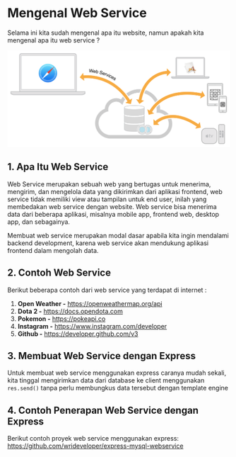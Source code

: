 # Mengenal Web Service

Selama ini kita sudah mengenal apa itu website, namun apakah kita mengenal apa itu web service ?

![web service](webservice.png)

## 1. Apa Itu Web Service

Web Service merupakan sebuah web yang bertugas untuk menerima, mengirim, dan mengelola data yang dikirimkan dari aplikasi frontend, web service tidak memiliki view atau tampilan untuk end user, inilah yang membedakan web service dengan website. Web service bisa menerima data dari beberapa aplikasi, misalnya mobile app, frontend web, desktop app, dan sebagainya.

Membuat web service merupakan modal dasar apabila kita ingin mendalami backend development, karena web service akan mendukung aplikasi frontend dalam mengolah data.

## 2. Contoh Web Service

Berikut beberapa contoh dari web service yang terdapat di internet :

1.  **Open Weather -** https://openweathermap.org/api
2.  **Dota 2 -** https://docs.opendota.com
3.  **Pokemon -** https://pokeapi.co
4.  **Instagram -** https://www.instagram.com/developer
5.  **Github -** https://developer.github.com/v3

## 3. Membuat Web Service dengan Express

Untuk membuat web service menggunakan express caranya mudah sekali, kita tinggal mengirimkan data dari database ke client menggunakan `res.send()` tanpa perlu membungkus data tersebut dengan template engine

## 4. Contoh Penerapan Web Service dengan Express

Berikut contoh proyek web service menggunakan express:
https://github.com/wrideveloper/express-mysql-webservice
